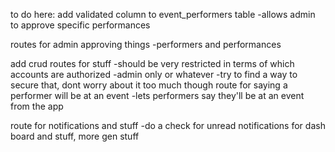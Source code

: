 to do here:
  add validated column to event_performers table
      -allows admin to approve specific performances

  routes for admin approving things
      -performers and performances

  add crud routes for stuff
      -should be very restricted in terms of which accounts are authorized
        -admin only or whatever
            -try to find a way to secure that, dont worry about it too much though
  route for saying a performer will be at an event
      -lets performers say they'll be at an event from the app

  route for notifications and stuff
      -do a check for unread notifications for dash board and stuff, more gen stuff
